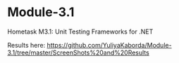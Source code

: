 # Module-3.1
Hometask M3.1: Unit Testing Frameworks for .NET

Results here: https://github.com/YuliyaKaborda/Module-3.1/tree/master/ScreenShots%20and%20Results
